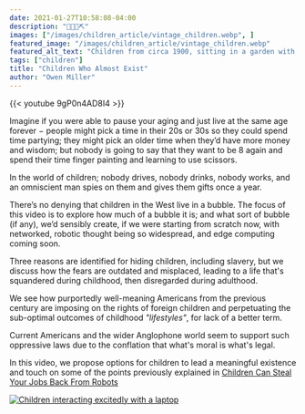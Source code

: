 ```yaml
---
date: 2021-01-27T10:58:08-04:00
description: "👧👦🔮⛏"
images: ["/images/children_article/vintage_children.webp", ]
featured_image: "/images/children_article/vintage_children.webp"
featured_alt_text: "Children from circa 1900, sitting in a garden with some dolls"
tags: ["children"]
title: "Children Who Almost Exist"
author: "Owen Miller"
---
```


{{< youtube 9gP0n4AD8I4 >}}

Imagine if you were able to pause your aging and just live at the same age forever − people might pick a time in their 20s or 30s so they could spend time partying; they might pick an older time when they’d have more money and wisdom; but nobody is going to say that they want to be 8 again and spend their time finger painting and learning to use scissors.

In the world of children; nobody drives, nobody drinks, nobody works, and an omniscient man spies on them and gives them gifts once a year.

There’s no denying that children in the West live in a bubble. The focus of this video is to explore how much of a bubble it is; and what sort of bubble (if any), we’d sensibly create, if we were starting from scratch now, with networked, robotic thought being so widespread, and edge computing coming soon.

Three reasons are identified for hiding children, including slavery, but we discuss how the fears are outdated and misplaced, leading to a life that's squandered during childhood, then disregarded during adulthood.

We see how purportedly well-meaning Americans from the previous century are imposing on the rights of foreign children and perpetuating the sub-optimal outcomes of childhood _"lifestyles"_, for lack of a better term.

Current Americans and the wider Anglophone world seem to support such oppressive laws due to the conflation that what's moral is what's legal.

In this video, we propose options for children to lead a meaningful existence and touch on some of the points previously explained in [Children Can Steal Your Jobs Back From Robots](https://www.linkedin.com/pulse/children-can-steal-your-jobs-back-from-robots-owen-miller/?lipi=urn%3Ali%3Apage%3Ad_flagship3_profile_view_base_post_details%3Brz4KJ3XfTjCm4dzDcPz%2BXA%3D%3D)

[![Children interacting excitedly with a laptop](/images/children_article/children_laptop.webp)](https://www.linkedin.com/pulse/children-can-steal-your-jobs-back-from-robots-owen-miller/?lipi=urn%3Ali%3Apage%3Ad_flagship3_profile_view_base_post_details%3Brz4KJ3XfTjCm4dzDcPz%2BXA%3D%3D)
